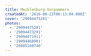```yaml
---
title: Mecklenburg-Vorpommern
createdAt: '2016-08-23T06:13:04.000Z'
cover: '29094475281'
photos:
  - '29094475281'
  - '29094473291'
  - '29094471911'
  - '29094468901'
  - '28885160740'
---
```


